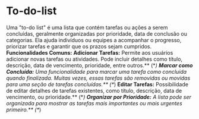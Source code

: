 # To-do-list
Uma "to-do list" é uma lista que contém tarefas ou ações a serem concluídas, geralmente organizadas por prioridade, data de conclusão ou categorias. Ela ajuda indivíduos ou equipes a acompanhar o progresso, priorizar tarefas e garantir que os prazos sejam cumpridos.
**Funcionalidades Comuns:**
**Adicionar Tarefas:** Permite aos usuários adicionar novas tarefas ou atividades. Pode incluir detalhes como título, descrição, data de vencimento, prioridade, entre outros.** (\**)
**Marcar como Concluída:** Uma funcionalidade para marcar uma tarefa como concluída quando finalizada. Muitas vezes, essas tarefas são removidas ou movidas para uma seção de tarefas concluídas.** (\**)
**Editar Tarefas:** Possibilidade de editar detalhes de tarefas existentes, como título, descrição, data de vencimento, ou prioridade.** (\**)
**Organizar por Prioridade:** A lista pode ser organizada para mostrar as tarefas mais importantes ou mais urgentes primeiro.** (\**)

